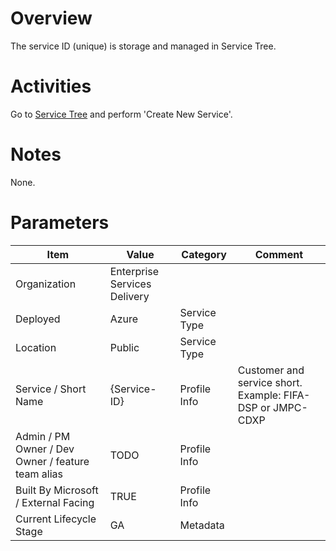 # Overview
The service ID (unique) is storage and managed in Service Tree. 

# Activities
Go to [Service Tree](http://aka.ms/servicetree) and perform 'Create New Service'.

# Notes
None. 

# Parameters
|Item|Value|Category|Comment|
|---|---|---|---|
|Organization|Enterprise Services Delivery| | |
|Deployed|Azure|Service Type| |
|Location|Public|Service Type| |
|Service / Short Name|{Service-ID}|Profile Info|Customer and service short. Example: FIFA-DSP or JMPC-CDXP|
|Admin / PM Owner / Dev Owner / feature team alias|TODO|Profile Info| |
|Built By Microsoft / External Facing|TRUE|Profile Info| |
|Current Lifecycle Stage|GA|Metadata| |